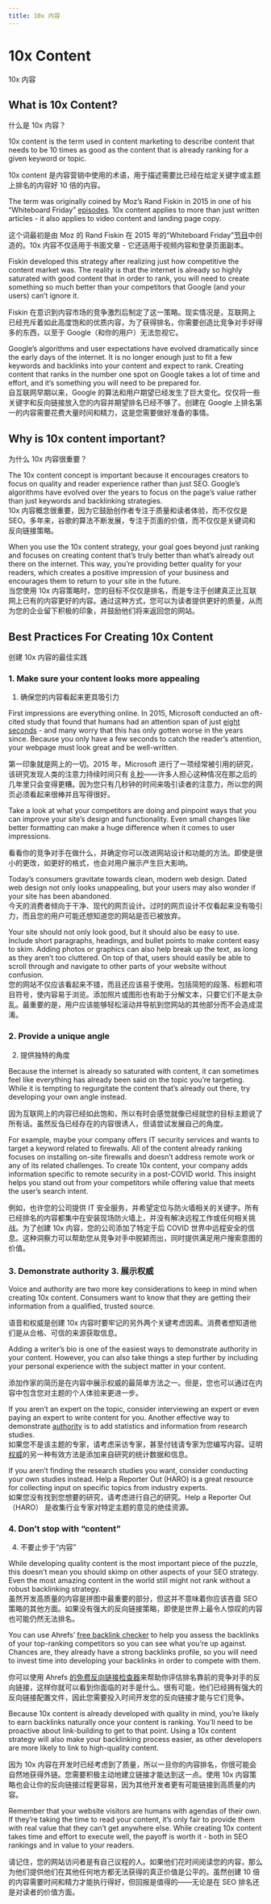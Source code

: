 ```yaml
---
title: 10x 内容
---
```

# 10x Content 
10x 内容

## What is 10x Content? 
什么是 10x 内容？

10x content is the term used in content marketing to describe content that needs to be 10 times as good as the content that is already ranking for a given keyword or topic.  

10x content 是内容营销中使用的术语，用于描述需要比已经在给定关键字或主题上排名的内容好 10 倍的内容。

The term was originally coined by Moz’s Rand Fiskin in 2015 in one of his “Whiteboard Friday” [episodes](https://moz.com/blog/why-good-unique-content-needs-to-die-whiteboard-friday). 10x content applies to more than just written articles - it also applies to video content and landing page copy.   

这个词最初是由 Moz 的 Rand Fiskin 在 2015 年的“Whiteboard Friday”[节目](https://moz.com/blog/why-good-unique-content-needs-to-die-whiteboard-friday)中创造的。10x 内容不仅适用于书面文章 - 它还适用于视频内容和登录页面副本。

Fiskin developed this strategy after realizing just how competitive the content market was. The reality is that the internet is already so highly saturated with good content that in order to rank, you will need to create something so much better than your competitors that Google (and your users) can’t ignore it.   

Fiskin 在意识到内容市场的竞争激烈后制定了这一策略。现实情况是，互联网上已经充斥着如此高度饱和的优质内容，为了获得排名，你需要创造比竞争对手好得多的东西，以至于 Google（和你的用户）无法忽视它。

Google’s algorithms and user expectations have evolved dramatically since the early days of the internet. It is no longer enough just to fit a few keywords and backlinks into your content and expect to rank. Creating content that ranks in the number one spot on Google takes a lot of time and effort, and it’s something you will need to be prepared for.  
自互联网早期以来，Google 的算法和用户期望已经发生了巨大变化。仅仅将一些关键字和反向链接放入您的内容并期望排名已经不够了。创建在 Google 上排名第一的内容需要花费大量时间和精力，这是您需要做好准备的事情。

## Why is 10x content important?  

为什么 10x 内容很重要？

The 10x content concept is important because it encourages creators to focus on quality and reader experience rather than just SEO. Google’s algorithms have evolved over the years to focus on the page’s value rather than just keywords and backlinking strategies.   
10x 内容概念很重要，因为它鼓励创作者专注于质量和读者体验，而不仅仅是 SEO。多年来，谷歌的算法不断发展，专注于页面的价值，而不仅仅是关键词和反向链接策略。

When you use the 10x content strategy, your goal goes beyond just ranking and focuses on creating content that’s truly better than what’s already out there on the internet. This way, you’re providing better quality for your readers, which creates a positive impression of your business and encourages them to return to your site in the future.  
当您使用 10x 内容策略时，您的目标不仅仅是排名，而是专注于创建真正比互联网上已有的内容更好的内容。通过这种方式，您可以为读者提供更好的质量，从而为您的企业留下积极的印象，并鼓励他们将来返回您的网站。

## Best Practices For Creating 10x Content  
创建 10x 内容的最佳实践

### 1. Make sure your content looks more appealing  
1. 确保您的内容看起来更具吸引力

First impressions are everything online. In 2015, Microsoft conducted an oft-cited study that found that humans had an attention span of just [eight seconds](https://time.com/3858309/attention-spans-goldfish/) - and many worry that this has only gotten worse in the years since. Because you only have a few seconds to catch the reader’s attention, your webpage must look great and be well-written.   

第一印象就是网上的一切。2015 年，Microsoft 进行了一项经常被引用的研究，该研究发现人类的注意力持续时间只有 [8 秒](https://time.com/3858309/attention-spans-goldfish/)——许多人担心这种情况在那之后的几年里只会变得更糟。因为您只有几秒钟的时间来吸引读者的注意力，所以您的网页必须看起来很棒并且写得很好。

Take a look at what your competitors are doing and pinpoint ways that you can improve your site’s design and functionality. Even small changes like better formatting can make a huge difference when it comes to user impressions.   

看看你的竞争对手在做什么，并确定你可以改进网站设计和功能的方法。即使是很小的更改，如更好的格式，也会对用户展示产生巨大影响。

Today’s consumers gravitate towards clean, modern web design. Dated web design not only looks unappealing, but your users may also wonder if your site has been abandoned.   
今天的消费者倾向于干净、现代的网页设计。过时的网页设计不仅看起来没有吸引力，而且您的用户可能还想知道您的网站是否已被放弃。

Your site should not only look good, but it should also be easy to use. Include short paragraphs, headings, and bullet points to make content easy to skim. Adding photos or graphics can also help break up the text, as long as they aren’t too cluttered. On top of that, users should easily be able to scroll through and navigate to other parts of your website without confusion.  
您的网站不仅应该看起来不错，而且还应该易于使用。包括简短的段落、标题和项目符号，使内容易于浏览。添加照片或图形也有助于分解文本，只要它们不是太杂乱。最重要的是，用户应该能够轻松滚动并导航到您网站的其他部分而不会造成混淆。

### 2. Provide a unique angle  
2. 提供独特的角度

Because the internet is already so saturated with content, it can sometimes feel like everything has already been said on the topic you’re targeting. While it is tempting to regurgitate the content that’s already out there, try developing your own angle instead.   

因为互联网上的内容已经如此饱和，所以有时会感觉就像已经就您的目标主题说了所有话。虽然反刍已经存在的内容很诱人，但请尝试发展自己的角度。

For example, maybe your company offers IT security services and wants to target a keyword related to firewalls. All of the content already ranking focuses on installing on-site firewalls and doesn’t address remote work or any of its related challenges. To create 10x content, your company adds information specific to remote security in a post-COVID world. This insight helps you stand out from your competitors while offering value that meets the user’s search intent.  

例如，也许您的公司提供 IT 安全服务，并希望定位与防火墙相关的关键字。所有已经排名的内容都集中在安装现场防火墙上，并没有解决远程工作或任何相关挑战。为了创建 10x 内容，您的公司添加了特定于后 COVID 世界中远程安全的信息。这种洞察力可以帮助您从竞争对手中脱颖而出，同时提供满足用户搜索意图的价值。

### 3. Demonstrate authority 3. 展示权威

Voice and authority are two more key considerations to keep in mind when creating 10x content. Consumers want to know that they are getting their information from a qualified, trusted source.  

语音和权威是创建 10x 内容时要牢记的另外两个关键考虑因素。消费者想知道他们是从合格、可信的来源获取信息。

Adding a writer’s bio is one of the easiest ways to demonstrate authority in your content. However, you can also take things a step further by including your personal experience with the subject matter in your content.   

添加作家的简历是在内容中展示权威的最简单方法之一。但是，您也可以通过在内容中包含您对主题的个人体验来更进一步。

If you aren’t an expert on the topic, consider interviewing an expert or even paying an expert to write content for you. Another effective way to demonstrate [authority](https://ahrefs.com/seo/glossary/website-authority) is to add statistics and information from research studies.   
如果您不是该主题的专家，请考虑采访专家，甚至付钱请专家为您编写内容。证明[权威](https://ahrefs.com/seo/glossary/website-authority)的另一种有效方法是添加来自研究的统计数据和信息。

If you aren’t finding the research studies you want, consider conducting your own studies instead. Help a Reporter Out (HARO) is a great resource for collecting input on specific topics from industry experts.  
如果您没有找到您想要的研究，请考虑进行自己的研究。Help a Reporter Out （HARO） 是收集行业专家对特定主题的意见的绝佳资源。

### 4. Don’t stop with “content”  
4. 不要止步于“内容”

While developing quality content is the most important piece of the puzzle, this doesn’t mean you should skimp on other aspects of your SEO strategy. Even the most amazing content in the world still might not rank without a robust backlinking strategy.   
虽然开发高质量的内容是拼图中最重要的部分，但这并不意味着你应该吝啬 SEO 策略的其他方面。如果没有强大的反向链接策略，即使是世界上最令人惊叹的内容也可能仍然无法排名。

You can use Ahrefs’ [free backlink checker](https://ahrefs.com/backlink-checker) to help you assess the backlinks of your top-ranking competitors so you can see what you’re up against. Chances are, they already have a strong backlinks profile, so you will need to invest time into developing your backlinks in order to compete with them.   

你可以使用 Ahrefs [的免费反向链接检查器](https://ahrefs.com/backlink-checker)来帮助你评估排名靠前的竞争对手的反向链接，这样你就可以看到你面临的对手是什么。很有可能，他们已经拥有强大的反向链接配置文件，因此您需要投入时间开发您的反向链接才能与它们竞争。

Because 10x content is already developed with quality in mind, you’re likely to earn backlinks naturally once your content is ranking. You’ll need to be proactive about link-building to get to that point. Using a 10x content strategy will also make your backlinking process easier, as other developers are more likely to link to high-quality content.   

因为 10x 内容在开发时已经考虑到了质量，所以一旦你的内容排名，你很可能会自然地获得外链。您需要积极主动地建立链接才能达到这一点。使用 10x 内容策略也会让你的反向链接过程更容易，因为其他开发者更有可能链接到高质量的内容。

Remember that your website visitors are humans with agendas of their own. If they’re taking the time to read your content, it’s only fair to provide them with real value that they can’t get anywhere else. While creating 10x content takes time and effort to execute well, the payoff is worth it - both in SEO rankings and in value to your readers.  

请记住，您的网站访问者是有自己议程的人。如果他们花时间阅读您的内容，那么为他们提供他们在其他任何地方都无法获得的真正价值是公平的。虽然创建 10 倍的内容需要时间和精力才能执行得好，但回报是值得的——无论是在 SEO 排名还是对读者的价值方面。